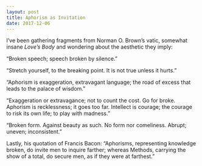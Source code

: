 ```yaml
---
layout: post
title: Aphorism as Invitation
date: 2017-12-06
---
```

I’ve been gathering fragments from Norman O. Brown’s vatic, somewhat insane _Love’s Body_ and wondering about the aesthetic they imply:
 
“Broken speech; speech broken by silence.”
 
“Stretch yourself, to the breaking point. It is not true unless it hurts.”
 
“Aphorism is exaggeration, extravagant language; the road of excess that leads to the palace of wisdom.”
 
“Exaggeration or extravagance; not to count the cost. Go for broke. Aphorism is recklessness; it goes too far. Intellect is courage; the courage to risk its own life; to play with madness.”
 
“Broken form. Against beauty as such. No form nor comeliness. Abrupt; uneven; inconsistent.”
 
Lastly, his quotation of Francis Bacon: “Aphorisms, representing knowledge broken, do invite men to inquire farther; whereas Methods, carrying the show of a total, do secure men, as if they were at farthest.” 
